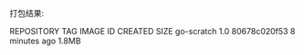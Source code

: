 打包结果:

REPOSITORY                       TAG              IMAGE ID       CREATED         SIZE
go-scratch                       1.0              80678c020f53   8 minutes ago   1.8MB

